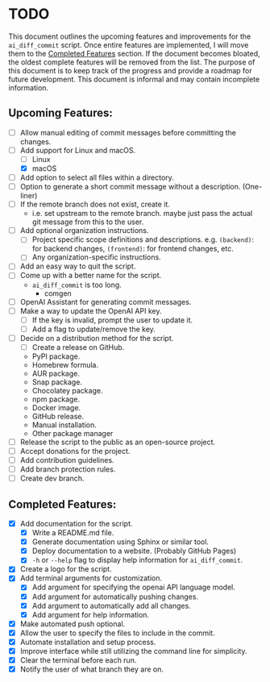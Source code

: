 # TODO

This document outlines the upcoming features and improvements for the `ai_diff_commit` script. Once entire features are implemented, I will move them to the [Completed Features](#completed-features) section. If the document becomes bloated, the oldest complete features will be removed from the list. The purpose of this document is to keep track of the progress and provide a roadmap for future development. This document is informal and may contain incomplete information.

## Upcoming Features:

- [ ] Allow manual editing of commit messages before committing the changes.
- [ ] Add support for Linux and macOS.
  - [ ] Linux
  - [x] macOS
- [ ] Add option to select all files within a directory.
- [ ] Option to generate a short commit message without a description. (One-liner)
- [ ] If the remote branch does not exist, create it.
  - i.e. set upstream to the remote branch. maybe just pass the actual git message from this to the user.
- [ ] Add optional organization instructions.
  - [ ] Project specific scope definitions and descriptions. e.g. `(backend)`: for backend changes, `(frontend)`: for frontend changes, etc.
  - [ ] Any organization-specific instructions.
- [ ] Add an easy way to quit the script.
- [ ] Come up with a better name for the script.
  - `ai_diff_commit` is too long.
    - comgen
- [ ] OpenAI Assistant for generating commit messages.
- [ ] Make a way to update the OpenAI API key.
  - [ ] If the key is invalid, prompt the user to update it.
  - [ ] Add a flag to update/remove the key.
- [ ] Decide on a distribution method for the script.
  - [ ] Create a release on GitHub.
  - PyPI package.
  - Homebrew formula.
  - AUR package.
  - Snap package.
  - Chocolatey package.
  - npm package.
  - Docker image.
  - GitHub release.
  - Manual installation.
  - Other package manager
- [ ] Release the script to the public as an open-source project.
- [ ] Accept donations for the project.
- [ ] Add contribution guidelines.
- [ ] Add branch protection rules.
- [ ] Create dev branch.

## Completed Features:

- [x] Add documentation for the script.
  - [x] Write a README.md file.
  - [x] Generate documentation using Sphinx or similar tool.
  - [x] Deploy documentation to a website. (Probably GitHub Pages)
  - [x] `-h` or `--help` flag to display help information for `ai_diff_commit`.
- [x] Create a logo for the script.
- [x] Add terminal arguments for customization.
  - [x] Add argument for specifying the openai API language model.
  - [x] Add argument for automatically pushing changes.
  - [x] Add argument to automatically add all changes.
  - [x] Add argument for help information.
- [x] Make automated push optional.
- [x] Allow the user to specify the files to include in the commit.
- [x] Automate installation and setup process.
- [x] Improve interface while still utilizing the command line for simplicity.
- [x] Clear the terminal before each run.
- [x] Notify the user of what branch they are on.